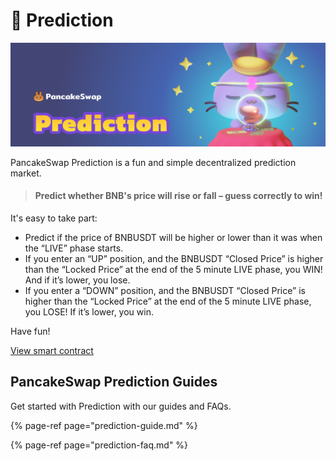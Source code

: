 # 🔮 Prediction

![](../../.gitbook/assets/masthead%20%285%29%20%284%29%20%282%29.png)

PancakeSwap Prediction is a fun and simple decentralized prediction market.

> #### Predict whether BNB's price will rise or fall – guess correctly to win!

It's easy to take part:

* Predict if the price of BNBUSDT will be higher or lower than it was when the “LIVE” phase starts.
* If you enter an “UP” position, and the BNBUSDT “Closed Price” is higher than the “Locked Price” at the end of the 5 minute LIVE phase, you WIN! And if it’s lower, you lose.
* If you enter a “DOWN” position, and the BNBUSDT “Closed Price” is higher than the “Locked Price” at the end of the 5 minute LIVE phase, you LOSE! If it’s lower, you win.

Have fun!

[View smart contract](https://bscscan.com/address/0x516ffd7D1e0Ca40b1879935B2De87cb20Fc1124b)

## PancakeSwap Prediction Guides

Get started with Prediction with our guides and FAQs.

{% page-ref page="prediction-guide.md" %}

{% page-ref page="prediction-faq.md" %}








